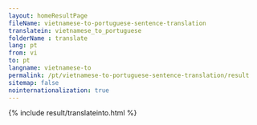 ```yaml
---
layout: homeResultPage
fileName: vietnamese-to-portuguese-sentence-translation
translatein: vietnamese_to_portuguese
folderName : translate
lang: pt
from: vi
to: pt
langname: vietnamese-to
permalink: /pt/vietnamese-to-portuguese-sentence-translation/result
sitemap: false
nointernationalization: true
---
```

{% include result/translateinto.html %}

<script src="/js/result/translation.js" data-foldername="{{page.folderName}}" data-lang="{{page.lang}}"></script>

